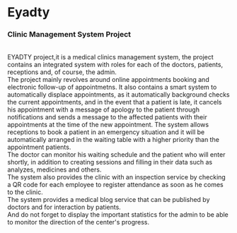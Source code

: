 # Eyadty
### Clinic Management System Project<br>
<br>
EYADTY project,it is a medical clinics management system, the project contains an integrated system with roles for each of the doctors, patients, receptions and, of course, the admin.<br>
The project mainly revolves around online appointments booking and electronic follow-up of appointmetns. It also contains a smart system to automatically displace appointments, as it automatically background checks the current appointments, and in the event that a patient is late, it cancels his appointment with a message of apology to the patient through notifications and sends a message to the affected patients with their appointments at the time of the new appointment.
The system allows receptions to book a patient in an emergency situation and it will be automatically arranged in the waiting table with a higher priority than the appointment patients.<br>
The doctor can monitor his waiting schedule and the patient who will enter shortly, in addition to creating sessions and filling in their data such as analyzes, medicines and others.<br>
The system also provides the clinic with an inspection service by checking a QR code for each employee to register attendance as soon as he comes to the clinic.<br>
The system provides a medical blog service that can be published by doctors and for interaction by patients.<br>
And do not forget to display the important statistics for the admin to be able to monitor the direction of the center's progress.
